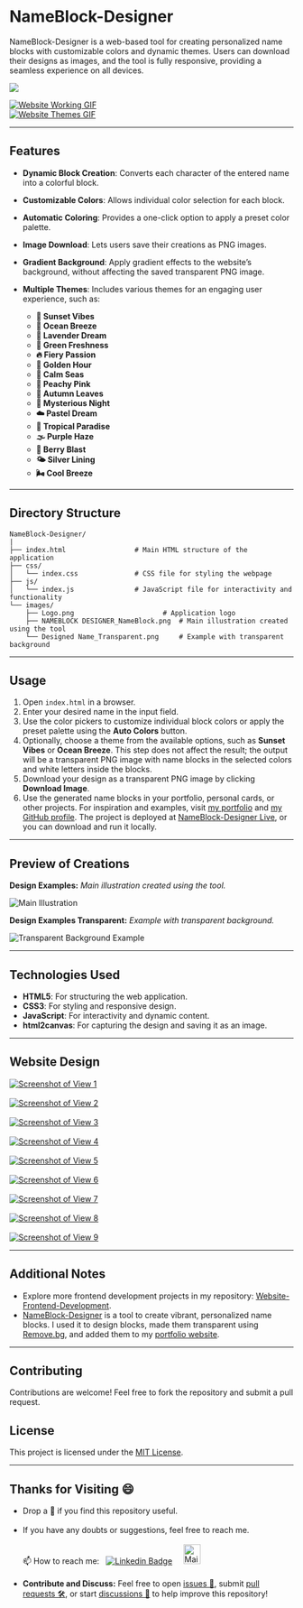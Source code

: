 # NameBlock-Designer
NameBlock-Designer is a web-based tool for creating personalized name blocks with customizable colors and dynamic themes. Users can download their designs as images, and the tool is fully responsive, providing a seamless experience on all devices.

<a href="https://madhurimarawat.github.io/NameBlock-Designer/"> <img src = "images/NAMEBLOCK DESIGNER_NameBlock.png"></a>

<a href="https://madhurimarawat.github.io/NameBlock-Designer/">
  <img src="website_view/Website_Working.gif" title="Website Working GIF" alt="Website Working GIF">
</a>

<br>

<a href="https://madhurimarawat.github.io/NameBlock-Designer/">
  <img src="website_view/Website_Themes.gif" title="Website Themes GIF" alt="Website Themes GIF">
</a>

---

## Features
- **Dynamic Block Creation**: Converts each character of the entered name into a colorful block.
- **Customizable Colors**: Allows individual color selection for each block.
- **Automatic Coloring**: Provides a one-click option to apply a preset color palette.
- **Image Download**: Lets users save their creations as PNG images.
- **Gradient Background**: Apply gradient effects to the website’s background, without affecting the saved transparent PNG image.
- **Multiple Themes**: Includes various themes for an engaging user experience, such as:
  
  - **🌅 Sunset Vibes**
  - **🌊 Ocean Breeze**
  - **🌙 Lavender Dream**
  - **🍃 Green Freshness**
  - **🔥 Fiery Passion**
  - **🌇 Golden Hour**
  - **🚢 Calm Seas**
  - **💖 Peachy Pink**
  - **🍂 Autumn Leaves**
  - **🌌 Mysterious Night**
  - **☁️ Pastel Dream**
  - **🌴 Tropical Paradise**
  - **🌫️ Purple Haze**
  - **🍓 Berry Blast**
  - **🌤️ Silver Lining**
  - **🌬️ Cool Breeze**
    
---

## Directory Structure
```plaintext
NameBlock-Designer/
|
├── index.html                 # Main HTML structure of the application
├── css/
│   └── index.css              # CSS file for styling the webpage
├── js/
│   └── index.js               # JavaScript file for interactivity and functionality
└── images/
    ├── Logo.png                      # Application logo
    ├── NAMEBLOCK DESIGNER_NameBlock.png  # Main illustration created using the tool
    └── Designed Name_Transparent.png     # Example with transparent background
```

---

## Usage

1. Open `index.html` in a browser.
2. Enter your desired name in the input field.
3. Use the color pickers to customize individual block colors or apply the preset palette using the **Auto Colors** button.
4. Optionally, choose a theme from the available options, such as **Sunset Vibes** or **Ocean Breeze**. This step does not affect the result; the output will be a transparent PNG image with name blocks in the selected colors and white letters inside the blocks.
5. Download your design as a transparent PNG image by clicking **Download Image**.
6. Use the generated name blocks in your portfolio, personal cards, or other projects. For inspiration and examples, visit [my portfolio](https://madhurimarawat.github.io/Portfolio-Website/) and [my GitHub profile](https://github.com/madhurimarawat). The project is deployed at [NameBlock-Designer Live](https://madhurimarawat.github.io/NameBlock-Designer/), or you can download and run it locally.

---

## Preview of Creations

**Design Examples:** *Main illustration created using the tool.*

![Main Illustration](images/NAMEBLOCK%20DESIGNER_NameBlock.png)

**Design Examples Transparent:** *Example with transparent background.*

![Transparent Background Example](images/Designed%20Name_Transparent.png)

---

## Technologies Used
- **HTML5**: For structuring the web application.
- **CSS3**: For styling and responsive design.
- **JavaScript**: For interactivity and dynamic content.
- **html2canvas**: For capturing the design and saving it as an image.

---

## Website Design

<a href="https://madhurimarawat.github.io/NameBlock-Designer/">
  <img src="website_view/View_1.png" title="View 1" alt="Screenshot of View 1">
</a>
<br><br>
<a href="https://madhurimarawat.github.io/NameBlock-Designer/">
  <img src="website_view/View_2.png" title="View 2" alt="Screenshot of View 2">
</a>
<br><br>
<a href="https://madhurimarawat.github.io/NameBlock-Designer/">
  <img src="website_view/View_3.png" title="View 3" alt="Screenshot of View 3">
</a>
<br><br>
<a href="https://madhurimarawat.github.io/NameBlock-Designer/">
  <img src="website_view/View_4.png" title="View 4" alt="Screenshot of View 4">
</a>
<br><br>
<a href="https://madhurimarawat.github.io/NameBlock-Designer/">
  <img src="website_view/View_5.png" title="View 5" alt="Screenshot of View 5">
</a>
<br><br>
<a href="https://madhurimarawat.github.io/NameBlock-Designer/">
  <img src="website_view/View_6.png" title="View 6" alt="Screenshot of View 6">
</a>
<br><br>
<a href="https://madhurimarawat.github.io/NameBlock-Designer/">
  <img src="website_view/View_7.png" title="View 7" alt="Screenshot of View 7">
</a>
<br><br>
<a href="https://madhurimarawat.github.io/NameBlock-Designer/">
  <img src="website_view/View_8.png" title="View 8" alt="Screenshot of View 8">
</a>
<br><br>
<a href="https://madhurimarawat.github.io/NameBlock-Designer/">
  <img src="website_view/View_9.png" title="View 9" alt="Screenshot of View 9">
</a>

---

## Additional Notes

- Explore more frontend development projects in my repository: [Website-Frontend-Development](https://github.com/madhurimarawat/Website-Frontend-Developement).  
- [NameBlock-Designer](https://madhurimarawat.github.io/NameBlock-Designer/) is a tool to create vibrant, personalized name blocks. I used it to design blocks, made them transparent using [Remove.bg](https://www.remove.bg/), and added them to my [portfolio website](https://madhurimarawat.github.io/Portfolio-Website/).  

---

## Contributing
Contributions are welcome! Feel free to fork the repository and submit a pull request.

## License
This project is licensed under the [MIT License](LICENSE).

---

## Thanks for Visiting 😄

- Drop a 🌟 if you find this repository useful.<br><br>
- If you have any doubts or suggestions, feel free to reach me.<br><br>
📫 How to reach me:  &nbsp; [![Linkedin Badge](https://img.shields.io/badge/-madhurima-blue?style=flat&logo=Linkedin&logoColor=white)](https://www.linkedin.com/in/madhurima-rawat/) &nbsp; &nbsp;
<a href ="mailto:rawatmadhurima@gmail.com"><img src="https://github.com/madhurimarawat/Machine-Learning-Using-Python/assets/105432776/b6a0873a-e961-42c0-8fbf-ab65828c961a" height=35 width=30 title="Mail Illustration" alt="Mail Illustration📫" > </a><br><br>
- **Contribute and Discuss:** Feel free to open <a href= "https://github.com/madhurimarawat/NameBlock-Designer/issues">issues 🐛</a>, submit <a href = "https://github.com/madhurimarawat/NameBlock-Designer/pulls">pull requests 🛠️</a>, or start <a href = "https://github.com/madhurimarawat/NameBlock-Designer/discussions">discussions 💬</a> to help improve this repository!
